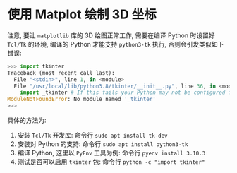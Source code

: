 # 使用 Matplot 绘制 3D 坐标

注意, 要让 `matplotlib` 库的 3D 绘图正常工作, 需要在编译 Python 时设置好 `Tcl/Tk` 的环境, 编译的 Python 才能支持 `python3-tk` 执行, 否则会引发类似如下错误:

```python
>>> import tkinter
Traceback (most recent call last):
  File "<stdin>", line 1, in <module>
  File "/usr/local/lib/python3.8/tkinter/__init__.py", line 36, in <module>
    import _tkinter # If this fails your Python may not be configured for Tk
ModuleNotFoundError: No module named '_tkinter'
>>>
```

具体的方法为:

1. 安装 `Tcl/Tk` 开发库: 命令行 `sudo apt install tk-dev`
2. 安装对 Python 的支持: 命令行 `sudo apt install python3-tk`
3. 编译 Python, 这里以 `PyEnv` 工具为例: 命令行 `pyenv install 3.10.3`
4. 测试是否可以启用 `tkinter` 包: 命令行 `python -c "import tkinter"`